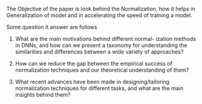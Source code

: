 The Objective of the paper is look behind the Normalization, how it helps in Generalization of model and in accelerating the speed of training a model.

Some question it answer are follows

1. What are the main motivations behind different normal-
ization methods in DNNs, and how can we present a taxonomy
for understanding the similarities and differences between a wide
variety of approaches?

2. How can we reduce the gap between the empirical success
of normalization techniques and our theoretical understanding of
them?

3. What recent advances have been made in designing/tailoring
normalization techniques for different tasks, and what are the main
insights behind them?
